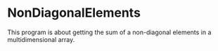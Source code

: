 # NonDiagonalElements

This program is about getting the sum of a non-diagonal elements in a multidimensional array.
